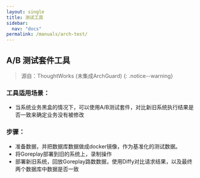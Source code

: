```yaml
---
layout: single
title: 测试工具
sidebar:
  nav: "docs"
permalink: /manuals/arch-test/
---
```



## A/B 测试套件工具
> 源自：ThoughtWorks (未集成ArchGuard)
{: .notice--warning}

### 工具适用场景：

- 当系统业务黑盒的情况下，可以使用A/B测试套件，对比新旧系统执行结果是否一致来确定业务没有被修改

### 步骤：

- 准备数据，并把数据库数据做成docker镜像，作为基准化的测试数据。
- 将Goreplay部署到旧的系统上，录制操作
- 部署新旧系统，回放Goreplay路数数据，使用Diffy对比请求结果，以及最终两个数据库中数据是否一致
